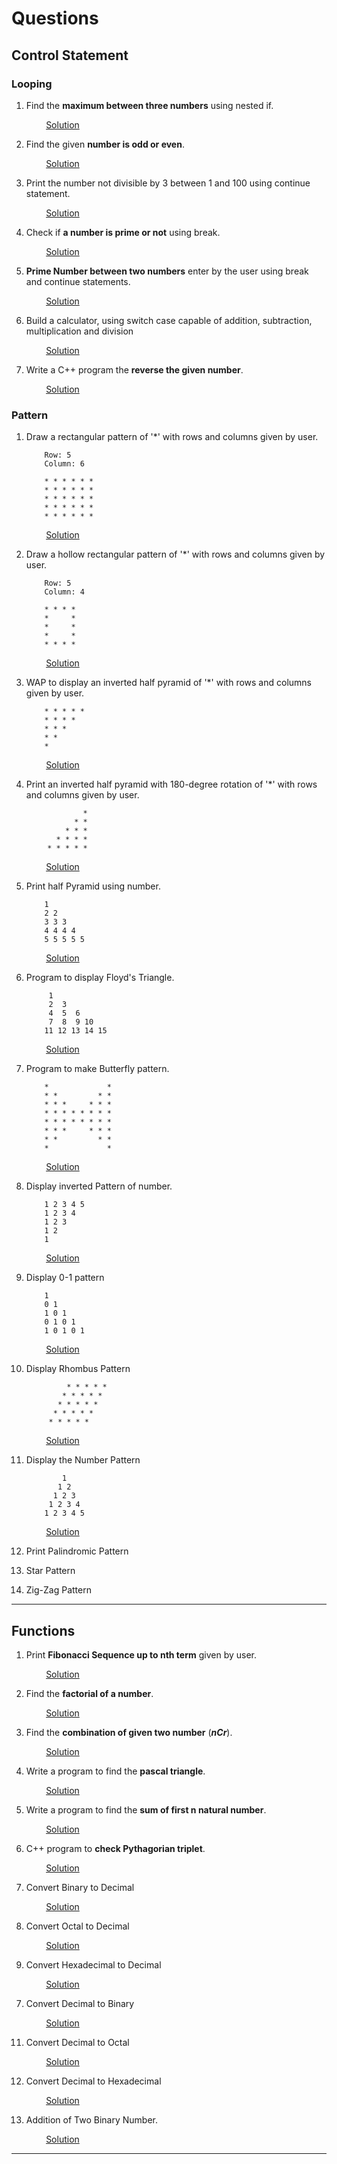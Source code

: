 # Questions

## Control Statement

### Looping

  01. Find the **maximum between three numbers** using nested if.

  
  &nbsp; &nbsp; &nbsp; &nbsp; &nbsp; &nbsp; &nbsp; [Solution](Looping01.cpp)

  02. Find the given **number is odd or even**.
  
  
  &nbsp; &nbsp; &nbsp; &nbsp; &nbsp; &nbsp; &nbsp; [Solution](Looping02.cpp)

  03. Print the number not divisible by 3 between 1 and 100 using continue statement.
  
  &nbsp; &nbsp; &nbsp; &nbsp; &nbsp; &nbsp; &nbsp; [Solution](Looping03.cpp)

  04. Check if **a number is prime or not** using break.
  
  &nbsp; &nbsp; &nbsp; &nbsp; &nbsp; &nbsp; &nbsp; [Solution](Looping04.cpp)

  05. **Prime Number between two numbers** enter by the user using break and continue statements.
  
  &nbsp; &nbsp; &nbsp; &nbsp; &nbsp; &nbsp; &nbsp; [Solution](Looping05.cpp)

  06. Build a calculator, using switch case capable of addition, subtraction, multiplication and division
  
  &nbsp; &nbsp; &nbsp; &nbsp; &nbsp; &nbsp; &nbsp; [Solution](Looping06.cpp)

  07. Write a C++ program the **reverse the given number**.
  
  &nbsp; &nbsp; &nbsp; &nbsp; &nbsp; &nbsp; &nbsp; [Solution](Looping07.cpp)

### Pattern

01. Draw a rectangular pattern of '*' with rows and columns given by user.

    

            Row: 5
            Column: 6

            * * * * * * 
            * * * * * *
            * * * * * *
            * * * * * *
            * * * * * *

  &nbsp; &nbsp; &nbsp; &nbsp; &nbsp; &nbsp; &nbsp; [Solution](Pattern01.cpp)

02. Draw a hollow rectangular pattern of '*' with rows and columns given by user.

    

            Row: 5
            Column: 4

            * * * * 
            *     *
            *     *
            *     *
            * * * *

  &nbsp; &nbsp; &nbsp; &nbsp; &nbsp; &nbsp; &nbsp; [Solution](Pattern02.cpp)

03. WAP to display an inverted half pyramid of '*' with rows and columns given by user.

    

            * * * * * 
            * * * *
            * * *
            * *
            *

  &nbsp; &nbsp; &nbsp; &nbsp; &nbsp; &nbsp; &nbsp; [Solution](Pattern03.cpp)

04. Print an inverted half pyramid with 180-degree rotation of '*' with rows and columns given by user.
   > 

                    * 
                  * * 
                * * * 
              * * * * 
            * * * * * 

  &nbsp; &nbsp; &nbsp; &nbsp; &nbsp; &nbsp; &nbsp; [Solution](Pattern04.cpp)

05. Print half Pyramid using number.

    

            1 
            2 2
            3 3 3
            4 4 4 4
            5 5 5 5 5

  &nbsp; &nbsp; &nbsp; &nbsp; &nbsp; &nbsp; &nbsp; [Solution](Pattern05.cpp)

06. Program to display Floyd's Triangle.

    

             1 
             2  3
             4  5  6
             7  8  9 10
            11 12 13 14 15

  
  &nbsp; &nbsp; &nbsp; &nbsp; &nbsp; &nbsp; &nbsp; [Solution](Pattern06.cpp)

07. Program to make Butterfly pattern.

    

            *             * 
            * *         * *
            * * *     * * *
            * * * * * * * *
            * * * * * * * *
            * * *     * * *
            * *         * *
            *             *

  &nbsp; &nbsp; &nbsp; &nbsp; &nbsp; &nbsp; &nbsp; [Solution](Pattern07.cpp)    

08. Display inverted Pattern of number.

    

            1 2 3 4 5 
            1 2 3 4
            1 2 3
            1 2
            1

  &nbsp; &nbsp; &nbsp; &nbsp; &nbsp; &nbsp; &nbsp; [Solution](Pattern08.cpp)

09. Display 0-1 pattern

    

            1 
            0 1
            1 0 1
            0 1 0 1
            1 0 1 0 1

  &nbsp; &nbsp; &nbsp; &nbsp; &nbsp; &nbsp; &nbsp; [Solution](Pattern09.cpp)

10. Display Rhombus Pattern

    

                 * * * * * 
                * * * * *
               * * * * *
              * * * * *
             * * * * *

   &nbsp; &nbsp; &nbsp; &nbsp; &nbsp; &nbsp; &nbsp; [Solution](Pattern10.cpp)             

11. Display the Number Pattern

    

                1 
               1 2
              1 2 3
             1 2 3 4
            1 2 3 4 5

  &nbsp; &nbsp; &nbsp; &nbsp; &nbsp; &nbsp; &nbsp; [Solution](Pattern11.cpp)

12. Print Palindromic Pattern

13. Star Pattern

14. Zig\-Zag Pattern

---

## Functions

01. Print **Fibonacci Sequence up to nth term** given by user.

  &nbsp; &nbsp; &nbsp; &nbsp; &nbsp; &nbsp; &nbsp; [Solution](Function01.cpp)

02. Find the **factorial of a number**.

  &nbsp; &nbsp; &nbsp; &nbsp; &nbsp; &nbsp; &nbsp; [Solution](Function02.cpp)

03. Find the **combination of given two number** (***nCr***).

  &nbsp; &nbsp; &nbsp; &nbsp; &nbsp; &nbsp; &nbsp; [Solution](Function03.cpp)

04. Write a program to find the **pascal triangle**.

  &nbsp; &nbsp; &nbsp; &nbsp; &nbsp; &nbsp; &nbsp; [Solution](Function04.cpp)

05. Write a program to find the **sum of first n natural number**.

  &nbsp; &nbsp; &nbsp; &nbsp; &nbsp; &nbsp; &nbsp; [Solution](Function05.cpp)

06. C++ program to **check Pythagorian triplet**.

  &nbsp; &nbsp; &nbsp; &nbsp; &nbsp; &nbsp; &nbsp; [Solution](Function06.cpp)

07. Convert Binary to Decimal

  &nbsp; &nbsp; &nbsp; &nbsp; &nbsp; &nbsp; &nbsp; [Solution](Function07.cpp)

08. Convert Octal to Decimal

  &nbsp; &nbsp; &nbsp; &nbsp; &nbsp; &nbsp; &nbsp; [Solution](Function08.cpp)

09. Convert Hexadecimal to Decimal

  &nbsp; &nbsp; &nbsp; &nbsp; &nbsp; &nbsp; &nbsp; [Solution](Function09.cpp)

07. Convert Decimal to Binary

  &nbsp; &nbsp; &nbsp; &nbsp; &nbsp; &nbsp; &nbsp; [Solution](Function10.cpp)

11. Convert Decimal to Octal

  &nbsp; &nbsp; &nbsp; &nbsp; &nbsp; &nbsp; &nbsp; [Solution](Function11.cpp)

12. Convert Decimal to Hexadecimal

  &nbsp; &nbsp; &nbsp; &nbsp; &nbsp; &nbsp; &nbsp; [Solution](Function12.cpp)

13. Addition of Two Binary Number.
 
  &nbsp; &nbsp; &nbsp; &nbsp; &nbsp; &nbsp; &nbsp; [Solution](Function13.cpp)

___